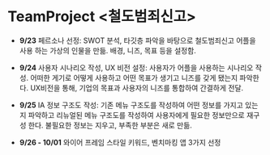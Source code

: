 # TeamProject <철도범죄신고>

 - **9/23**
페르소나 선정:
SWOT 분석, 타깃층 파악을 바탕으로 철도범죄신고 어플을 사용 하는 가상의 인물을 만듦.
배경, 니즈, 목표 등을 설정함.

- **9/24** 
사용자 시나리오 작성, UX 비전 설정:
사용자가 어플을 사용하는 시나리오 작성. 어떠한 게기로 어떻게 사용하고 어떤 목표가 생기고 니즈를 갖게 됐는지 파악한다.
UX비전을 통해, 기업의 목표과 사용자의 니즈를 통합하여 간결하게 전달.

- **9/25** 
IA 정보 구조도 작성:
기존 메뉴 구조도를 작성하여 어떤 정보를 가지고 있는지 파악하고 리뉴얼된 메뉴 구조도를 작성하여
사용자에게 필요한 정보만으로 재구성 한다.
불필요한 정보는 지우고, 부족한 부분은 새로 만듦.

- **9/26 - 10/01** 
와이어 프레임
스타일 키워드, 벤치마킹  앱 3가지 선정


